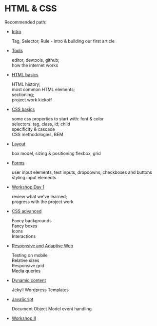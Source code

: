 # HTML & CSS

Recommended path:

- [Intro](./Intro)

  Tag, Selector, Rule - intro & building our first article

- [Tools](./Tools)

  editor, devtools, github;  
   how the internet works

- [HTML basics](./HTML_Basics)

  HTML history;  
   most common HTML elements;  
   sectioning;  
   project work kickoff

- [CSS basics](./CSS_basics)

  some css properties to start with: font & color  
  selectors: tag, class, id; child  
  specificity & cascade  
  CSS methodologies, BEM

- [Layout](./Layout)

  box model, sizing & positioning
  flexbox, grid

- [Forms](./Forms)

  user input elements, text inputs, dropdowns, checkboxes and buttons  
  styling input elements

- [Workshop Day 1](./Project)

  review what we've learned;  
  progress with the project work

- [CSS advanced](./CSS_advanced)

  Fancy backgrounds  
  Fancy boxes  
  Icons  
  Interactions

- [Responsive and Adaptive Web](./Responsive)

  Testing on mobile   
  Relative sizes   
  Responsive grid   
  Media queries   

- [Dynamic content](./Dynamic)

  Jekyll
  Wordpress
  Templates

- [JavaScript](./JavaScript)

  Document Object Model
  event handling

- [Workshop II](#)
